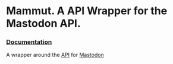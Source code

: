 # Mammut. A API Wrapper for the Mastodon API.

### [Documentation](https://docs.rs/mastodon)

A wrapper around the [API](https://github.com/tootsuite/mastodon/blob/master/docs/Using-the-API/API.md#tag) for [Mastodon](https://mastodon.social/)
